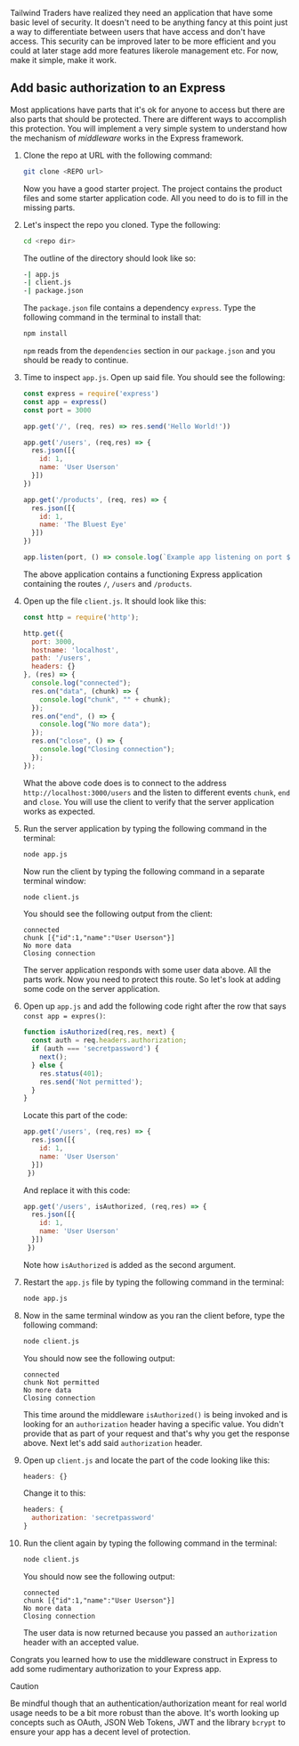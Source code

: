 Tailwind Traders have realized they need an application that have some basic level of security. It doesn't need to be anything fancy at this point just a way to differentiate between users that have access and don't have access. This security can be improved later to be more efficient and you could at later stage add more features likerole management etc. For now, make it simple, make it work.

## Add basic authorization to an Express

Most applications have parts that it's ok for anyone to access but there are also parts that should be protected. There are different ways to accomplish this protection. You will implement a very simple system to understand how the mechanism of *middleware* works in the Express framework.

1. Clone the repo at URL with the following command:

   ```bash
   git clone <REPO url>
   ```

   Now you have a good starter project. The project contains the product files and some starter application code. All you need to do is to fill in the missing parts.

1. Let's inspect the repo you cloned. Type the following:

   ```bash
   cd <repo dir>
   ```

   The outline of the directory should look like so:

   ```bash
   -| app.js
   -| client.js
   -| package.json
   ```

   The `package.json` file contains a dependency `express`. Type the following command in the terminal to install that:

   ```bash
   npm install
   ```

   `npm` reads from the `dependencies` section in our `package.json` and you should be ready to continue.

1. Time to inspect `app.js`. Open up said file. You should see the following:

   ```javascript
   const express = require('express')
   const app = express()
   const port = 3000

   app.get('/', (req, res) => res.send('Hello World!'))

   app.get('/users', (req,res) => {
     res.json([{
       id: 1,
       name: 'User Userson'
     }])
   })

   app.get('/products', (req, res) => {
     res.json([{
       id: 1,
       name: 'The Bluest Eye'
     }])
   })

   app.listen(port, () => console.log(`Example app listening on port ${port}!`))
   ```

   The above application contains a functioning Express application containing the routes `/`, `/users` and `/products`.

1. Open up the file `client.js`. It should look like this:

   ```javascript
   const http = require('http');

   http.get({
     port: 3000,
     hostname: 'localhost',
     path: '/users',
     headers: {}
   }, (res) => {
     console.log("connected");
     res.on("data", (chunk) => {
       console.log("chunk", "" + chunk);
     });
     res.on("end", () => {
       console.log("No more data");
     });
     res.on("close", () => {
       console.log("Closing connection");
     });
   });
   ```

   What the above code does is to connect to the address `http://localhost:3000/users` and the listen to different events `chunk`, `end` and `close`. You will use the client to verify that the server application works as expected.

1. Run the server application by typing the following command in the terminal:

   ```bash
   node app.js
   ```

   Now run the client by typing the following command in a separate terminal window:

   ```bash
   node client.js
   ```

   You should see the following output from the client:

   ```output
   connected
   chunk [{"id":1,"name":"User Userson"}]
   No more data
   Closing connection
   ```

   The server application responds with some user data above. All the parts work. Now you need to protect this route. So let's look at adding some code on the server application.

1. Open up `app.js` and add the following code right after the row that says `const app = expres()`:

   ```javascript
   function isAuthorized(req,res, next) {
     const auth = req.headers.authorization;
     if (auth === 'secretpassword') {
       next();
     } else {
       res.status(401);
       res.send('Not permitted');
     }
   }
   ```

   Locate this part of the code:

   ```javascript
   app.get('/users', (req,res) => {
     res.json([{
       id: 1,
       name: 'User Userson'
     }])
    })
   ```

   And replace it with this code:

   ```javascript
   app.get('/users', isAuthorized, (req,res) => {
     res.json([{
       id: 1,
       name: 'User Userson'
     }])
    })
   ```

   Note how `isAuthorized` is added as the second argument.

1. Restart the `app.js` file by typing the following command in the terminal:

   ```bash
   node app.js
   ```

1. Now in the same terminal window as you ran the client before, type the following command:

   ```bash
   node client.js
   ```

   You should now see the following output:

   ```output
   connected
   chunk Not permitted
   No more data
   Closing connection
   ```

   This time around the middleware `isAuthorized()` is being invoked and is looking for an `authorization` header having a specific value. You didn't provide that as part of your request and that's why you get the response above. Next let's add said `authorization` header.

1. Open up `client.js` and locate the part of the code looking like this:

   ```javascript
   headers: {}
   ```

   Change it to this:

   ```javascript
   headers: {
     authorization: 'secretpassword'
   }
   ```

1. Run the client again by typing the following command in the terminal:

   ```bash
   node client.js
   ```

   You should now see the following output:

   ```output
   connected
   chunk [{"id":1,"name":"User Userson"}]
   No more data
   Closing connection
   ```

   The user data is now returned because you passed an `authorization` header with an accepted value.

Congrats you learned how to use the middleware construct in Express to add some rudimentary authorization to your Express app.

> [!CAUTION]
> Be mindful though that an authentication/authorization meant for real world usage needs to be a bit more robust than the above. It's worth looking up concepts such as OAuth, JSON Web Tokens, JWT and the library `bcrypt` to ensure your app has a decent level of protection.
